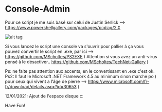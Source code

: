 # Console-Admin

Pour ce script je me suis basé sur celui de Justin Serlick --> https://www.powershellgallery.com/packages/pcdiag/2.0

![alt tag](https://i.imgur.com/EUSJKf8.png)

Si vous lancez le script une console va s'ouvrir pour pallier à ça vous pouvez convertir le script en .exe, par ici --> https://github.com/MScholtes/PS2EXE ( Attention si vous avez un anti-virus pensé à le désactiver.. https://github.com/MScholtes/TechNet-Gallery )

Ps: ne faite pas attention aux accents, en le convertissant en .exe c'est ok. 
Ps2: Il faut le Microsoft .NET Framework 4.5 au minimum sinon marche po ( pour ceux qui vivent a l'âge de pierre --> https://www.microsoft.com/fr-fr/download/details.aspx?id=30653 )

12/01/2021: Ajout de l'espace disque c:


Have Fun!

